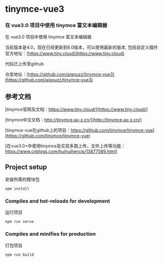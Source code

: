 # tinymce-vue3

### 在 vue3.0 项目中使用 tinymce 富文本编辑器

在 vue3.0 项目中使用 tinymce 富文本编辑器

当前版本是4.0，现在已经更新到6.0版本，可以使用最新的版本, 包括自定义插件
官方地址：[https://www.tiny.cloud](https://www.tiny.cloud)

代码已上传至github

仓库地址：[https://github.com/aigouzz/tinymce-vue3](https://github.com/aigouzz/tinymce-vue3)

## 参考文档
[tinymce官网及文档：https://www.tiny.cloud/](https://www.tiny.cloud/)

[tinymce中文文档：http://tinymce.ax-z.cn/](http://tinymce.ax-z.cn/)

[tinymce-vue在github上的项目：https://github.com/tinymce/tinymce-vue](https://github.com/tinymce/tinymce-vue)

[在vue3.0+中使用tinymce及实现多图上传，文件上传等功能：https://www.cnblogs.com/huihuihero/p/13877589.html]

## Project setup

安装所需的模块包

```
npm install
```

### Compiles and hot-reloads for development

运行项目

```
npm run serve
```

### Compiles and minifies for production

打包项目

```
npm run build
```
